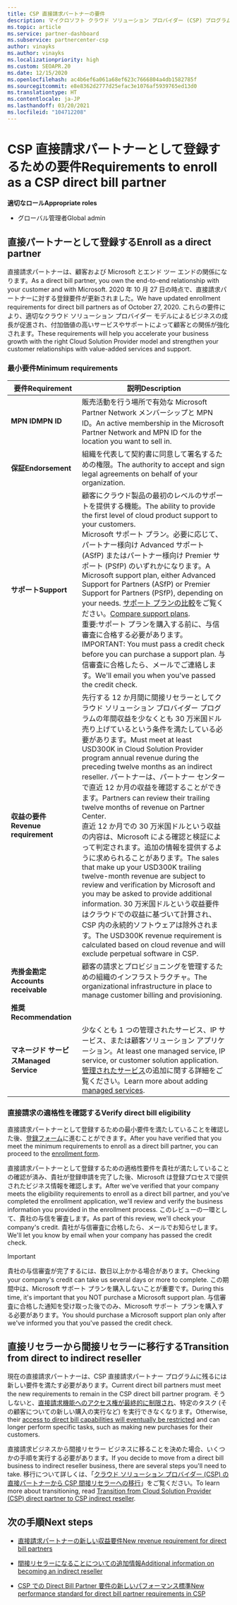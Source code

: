 ```yaml
---
title: CSP 直接請求パートナーの要件
description: マイクロソフト クラウド ソリューション プロバイダー (CSP) プログラムの直接請求パートナーになるための最新のサポートおよびサービス要件を満たす方法について説明します。
ms.topic: article
ms.service: partner-dashboard
ms.subservice: partnercenter-csp
author: vinayks
ms.author: vinayks
ms.localizationpriority: high
ms.custom: SEOAPR.20
ms.date: 12/15/2020
ms.openlocfilehash: ac4b6ef6a061a68ef623c7666804a4db1582785f
ms.sourcegitcommit: e8e8362d2777d25efac3e1076af5939765ed13d0
ms.translationtype: HT
ms.contentlocale: ja-JP
ms.lasthandoff: 03/20/2021
ms.locfileid: "104712208"
---
```

# <a name="requirements-to-enroll-as-a-csp-direct-bill-partner"></a><span data-ttu-id="afee1-103">CSP 直接請求パートナーとして登録するための要件</span><span class="sxs-lookup"><span data-stu-id="afee1-103">Requirements to enroll as a CSP direct bill partner</span></span>

<span data-ttu-id="afee1-104">**適切なロール**</span><span class="sxs-lookup"><span data-stu-id="afee1-104">**Appropriate roles**</span></span>

- <span data-ttu-id="afee1-105">グローバル管理者</span><span class="sxs-lookup"><span data-stu-id="afee1-105">Global admin</span></span>

## <a name="enroll-as-a-direct-partner"></a><span data-ttu-id="afee1-106">直接パートナーとして登録する</span><span class="sxs-lookup"><span data-stu-id="afee1-106">Enroll as a direct partner</span></span>

<span data-ttu-id="afee1-107">直接請求パートナーは、顧客および Microsoft とエンド ツー エンドの関係になります。</span><span class="sxs-lookup"><span data-stu-id="afee1-107">As a direct bill partner, you own the end-to-end relationship with your customer and with Microsoft.</span></span> <span data-ttu-id="afee1-108">2020 年 10 月 27 日の時点で、直接請求パートナーに対する登録要件が更新されました。</span><span class="sxs-lookup"><span data-stu-id="afee1-108">We have updated enrollment requirements for direct bill partners as of October 27, 2020.</span></span> <span data-ttu-id="afee1-109">これらの要件により、適切なクラウド ソリューション プロバイダー モデルによるビジネスの成長が促進され、付加価値の高いサービスやサポートによって顧客との関係が強化されます。</span><span class="sxs-lookup"><span data-stu-id="afee1-109">These requirements will help you accelerate your business growth with the right Cloud Solution Provider model and strengthen your customer relationships with value-added services and support.</span></span>  

### <a name="minimum-requirements"></a><span data-ttu-id="afee1-110">最小要件</span><span class="sxs-lookup"><span data-stu-id="afee1-110">Minimum requirements</span></span>

|<span data-ttu-id="afee1-111">**要件**</span><span class="sxs-lookup"><span data-stu-id="afee1-111">**Requirement**</span></span>|  <span data-ttu-id="afee1-112">**説明**</span><span class="sxs-lookup"><span data-stu-id="afee1-112">**Description**</span></span>  |
|--------------------------------|--------------------------------------------------------------|
|<span data-ttu-id="afee1-113">**MPN ID**</span><span class="sxs-lookup"><span data-stu-id="afee1-113">**MPN ID**</span></span>   |<span data-ttu-id="afee1-114">販売活動を行う場所で有効な Microsoft Partner Network メンバーシップと MPN ID。</span><span class="sxs-lookup"><span data-stu-id="afee1-114">An active membership in the Microsoft Partner Network and MPN ID for the location you want to sell in.</span></span>   |
|<span data-ttu-id="afee1-115">**保証**</span><span class="sxs-lookup"><span data-stu-id="afee1-115">**Endorsement**</span></span>   |<span data-ttu-id="afee1-116">組織を代表して契約書に同意して署名するための権限。</span><span class="sxs-lookup"><span data-stu-id="afee1-116">The authority to accept and sign legal agreements on behalf of your organization.</span></span>|
|<span data-ttu-id="afee1-117">**サポート**</span><span class="sxs-lookup"><span data-stu-id="afee1-117">**Support**</span></span>   |<span data-ttu-id="afee1-118">顧客にクラウド製品の最初のレベルのサポートを提供する機能。</span><span class="sxs-lookup"><span data-stu-id="afee1-118">The ability to provide the first level of cloud product support to your customers.</span></span> <br/><span data-ttu-id="afee1-119">Microsoft サポート プラン。必要に応じて、パートナー様向け Advanced サポート (ASfP) またはパートナー様向け Premier サポート (PSfP) のいずれかになります。</span><span class="sxs-lookup"><span data-stu-id="afee1-119">A Microsoft support plan, either Advanced Support for Partners (ASfP) or Premier Support for Partners (PSfP), depending on your needs.</span></span> <span data-ttu-id="afee1-120">[サポート プランの比較](https://partner.microsoft.com/support/partnersupport)をご覧ください。</span><span class="sxs-lookup"><span data-stu-id="afee1-120">[Compare support plans](https://partner.microsoft.com/support/partnersupport).</span></span><br/><span data-ttu-id="afee1-121">重要:サポート プランを購入する前に、与信審査に合格する必要があります。</span><span class="sxs-lookup"><span data-stu-id="afee1-121">IMPORTANT: You must pass a credit check before you can purchase a support plan.</span></span> <span data-ttu-id="afee1-122">与信審査に合格したら、メールでご連絡します。</span><span class="sxs-lookup"><span data-stu-id="afee1-122">We'll email you when you've passed the credit check.</span></span> |
|<span data-ttu-id="afee1-123">**収益の要件**</span><span class="sxs-lookup"><span data-stu-id="afee1-123">**Revenue requirement**</span></span>|<span data-ttu-id="afee1-124">先行する 12 か月間に間接リセラーとしてクラウド ソリューション プロバイダー プログラムの年間収益を少なくとも 30 万米国ドル売り上げているという条件を満たしている必要があります。</span><span class="sxs-lookup"><span data-stu-id="afee1-124">Must meet at least USD300K in Cloud Solution Provider program annual revenue during the preceding twelve months as an indirect reseller.</span></span> <span data-ttu-id="afee1-125">パートナーは、パートナー センターで直近 12 か月の収益を確認することができます。</span><span class="sxs-lookup"><span data-stu-id="afee1-125">Partners can review their trailing twelve months of revenue on Partner Center.</span></span><br/><span data-ttu-id="afee1-126">直近 12 か月での 30 万米国ドルという収益の内容は、Microsoft による確認と検証によって判定されます。追加の情報を提供するように求められることがあります。</span><span class="sxs-lookup"><span data-stu-id="afee1-126">The sales that make up your USD300K trailing twelve-month revenue are subject to review and verification by Microsoft and you may be asked to provide additional information.</span></span> <span data-ttu-id="afee1-127">30 万米国ドルという収益要件はクラウドでの収益に基づいて計算され、CSP 内の永続的ソフトウェアは除外されます。</span><span class="sxs-lookup"><span data-stu-id="afee1-127">The USD300K revenue requirement is calculated based on cloud revenue and will exclude perpetual software in CSP.</span></span>|
|<span data-ttu-id="afee1-128">**売掛金勘定**</span><span class="sxs-lookup"><span data-stu-id="afee1-128">**Accounts receivable**</span></span> |<span data-ttu-id="afee1-129">顧客の請求とプロビジョニングを管理するための組織のインフラストラクチャ。</span><span class="sxs-lookup"><span data-stu-id="afee1-129">The organizational infrastructure in place to manage customer billing and provisioning.</span></span>|
|<span data-ttu-id="afee1-130">**推奨**</span><span class="sxs-lookup"><span data-stu-id="afee1-130">**Recommendation**</span></span>|             |
|<span data-ttu-id="afee1-131">**マネージド サービス**</span><span class="sxs-lookup"><span data-stu-id="afee1-131">**Managed Service**</span></span>   |<span data-ttu-id="afee1-132">少なくとも 1 つの管理されたサービス、IP サービス、または顧客ソリューション アプリケーション。</span><span class="sxs-lookup"><span data-stu-id="afee1-132">At least one managed service, IP service, or customer solution application.</span></span> <span data-ttu-id="afee1-133">[管理されたサービス](https://partner.microsoft.com/business-opportunities/managed-services-provider)の追加に関する詳細をご覧ください。</span><span class="sxs-lookup"><span data-stu-id="afee1-133">Learn more about adding [managed services](https://partner.microsoft.com/business-opportunities/managed-services-provider).</span></span>|


### <a name="verify-direct-bill-eligibility"></a><span data-ttu-id="afee1-134">直接請求の適格性を確認する</span><span class="sxs-lookup"><span data-stu-id="afee1-134">Verify direct bill eligibility</span></span>

<span data-ttu-id="afee1-135">直接請求パートナーとして登録するための最小要件を満たしていることを確認した後、[登録フォーム](https://partner.microsoft.com/pcv/register/joinnow/enrollmentwelcome/Reseller/migrate?cloudInstance=Global)に進むことができます。</span><span class="sxs-lookup"><span data-stu-id="afee1-135">After you have verified that you meet the minimum requirements to enroll as a direct bill partner, you can proceed to the [enrollment form](https://partner.microsoft.com/pcv/register/joinnow/enrollmentwelcome/Reseller/migrate?cloudInstance=Global).</span></span>

<span data-ttu-id="afee1-136">直接請求パートナーとして登録するための適格性要件を貴社が満たしていることの確認が済み、貴社が登録申請を完了した後、Microsoft は登録プロセスで提供されたビジネス情報を確認します。</span><span class="sxs-lookup"><span data-stu-id="afee1-136">After we've verified that your company meets the eligibility requirements to enroll as a direct bill partner, and you've completed the enrollment application, we'll review and verify the business information you provided in the enrollment process.</span></span> <span data-ttu-id="afee1-137">このレビューの一環として、貴社の与信を審査します。</span><span class="sxs-lookup"><span data-stu-id="afee1-137">As part of this review, we'll check your company's credit.</span></span> <span data-ttu-id="afee1-138">貴社が与信審査に合格したら、メールでお知らせします。</span><span class="sxs-lookup"><span data-stu-id="afee1-138">We'll let you know by email when your company has passed the credit check.</span></span>
>[!IMPORTANT]
><span data-ttu-id="afee1-139">貴社の与信審査が完了するには、数日以上かかる場合があります。</span><span class="sxs-lookup"><span data-stu-id="afee1-139">Checking your company's credit can take us several days or more to complete.</span></span> <span data-ttu-id="afee1-140">この期間中は、Microsoft サポート プランを購入しないことが重要です。</span><span class="sxs-lookup"><span data-stu-id="afee1-140">During this time, it's important that you NOT purchase a Microsoft support plan.</span></span> <span data-ttu-id="afee1-141">与信審査に合格した通知を受け取った後でのみ、Microsoft サポート プランを購入する必要があります。</span><span class="sxs-lookup"><span data-stu-id="afee1-141">You should purchase a Microsoft support plan only after we've informed you that you've passed the credit check.</span></span>

## <a name="transition-from-direct-to-indirect-reseller"></a><span data-ttu-id="afee1-142">直接リセラーから間接リセラーに移行する</span><span class="sxs-lookup"><span data-stu-id="afee1-142">Transition from direct to indirect reseller</span></span>

<span data-ttu-id="afee1-143">現在の直接請求パートナーは、CSP 直接請求パートナー プログラムに残るには新しい要件を満たす必要があります。</span><span class="sxs-lookup"><span data-stu-id="afee1-143">Current direct bill partners must meet the new requirements to remain in the CSP direct bill partner program.</span></span> <span data-ttu-id="afee1-144">そうしないと、[直接請求機能へのアクセス権が最終的に制限され](restricted-direct-bill-capabilities.md)、特定のタスク (その顧客についての新しい購入の実行など) を実行できなくなります。</span><span class="sxs-lookup"><span data-stu-id="afee1-144">Otherwise, their [access to direct bill capabilities will eventually be restricted](restricted-direct-bill-capabilities.md) and can longer perform specific tasks, such as making new purchases for their customers.</span></span>

<span data-ttu-id="afee1-145">直接請求ビジネスから間接リセラー ビジネスに移ることを決めた場合、いくつかの手順を実行する必要があります。</span><span class="sxs-lookup"><span data-stu-id="afee1-145">If you decide to move from a direct bill business to indirect reseller business, there are several steps you'll need to take.</span></span> <span data-ttu-id="afee1-146">移行について詳しくは、「[クラウド ソリューション プロバイダー (CSP) の直接パートナーから CSP 間接リセラーへの移行](transition-direct-to-indirect.md)」をご覧ください。</span><span class="sxs-lookup"><span data-stu-id="afee1-146">To learn more about transitioning, read [Transition from Cloud Solution Provider (CSP) direct partner to CSP indirect reseller](transition-direct-to-indirect.md).</span></span>

## <a name="next-steps"></a><span data-ttu-id="afee1-147">次の手順</span><span class="sxs-lookup"><span data-stu-id="afee1-147">Next steps</span></span>

- [<span data-ttu-id="afee1-148">直接請求パートナーの新しい収益要件</span><span class="sxs-lookup"><span data-stu-id="afee1-148">New revenue requirement for direct bill partners</span></span>](./announcements/2020-october.md#13)
 
- [<span data-ttu-id="afee1-149">間接リセラーになることについての追加情報</span><span class="sxs-lookup"><span data-stu-id="afee1-149">Additional information on becoming an indirect reseller</span></span>](https://assetsprod.microsoft.com/csp-directbill-to-indirect-transition.pdf)

- [<span data-ttu-id="afee1-150">CSP での Direct Bill Partner 要件の新しいパフォーマンス標準</span><span class="sxs-lookup"><span data-stu-id="afee1-150">New performance standard for direct bill partner requirements in CSP</span></span>](https://partner.microsoft.comresources/collection/new-performance-standard-for-direct-bill-partner-requirements-in-csp#/)
